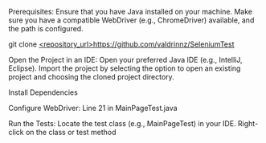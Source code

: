 Prerequisites:
Ensure that you have Java installed on your machine.
Make sure you have a compatible WebDriver (e.g., ChromeDriver) available, and the path is configured.

git clone [<repository_url>](https://github.com/valdrinnz/SeleniumTest)https://github.com/valdrinnz/SeleniumTest

Open the Project in an IDE:
Open your preferred Java IDE (e.g., IntelliJ, Eclipse).
Import the project by selecting the option to open an existing project and choosing the cloned project directory.

Install Dependencies

Configure WebDriver:
Line 21 in MainPageTest.java

Run the Tests:
Locate the test class (e.g., MainPageTest) in your IDE.
Right-click on the class or test method

